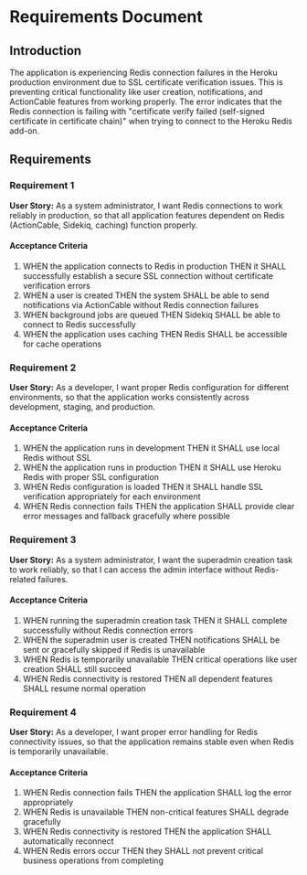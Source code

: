 # Requirements Document

## Introduction

The application is experiencing Redis connection failures in the Heroku production environment due to SSL certificate verification issues. This is preventing critical functionality like user creation, notifications, and ActionCable features from working properly. The error indicates that the Redis connection is failing with "certificate verify failed (self-signed certificate in certificate chain)" when trying to connect to the Heroku Redis add-on.

## Requirements

### Requirement 1

**User Story:** As a system administrator, I want Redis connections to work reliably in production, so that all application features dependent on Redis (ActionCable, Sidekiq, caching) function properly.

#### Acceptance Criteria

1. WHEN the application connects to Redis in production THEN it SHALL successfully establish a secure SSL connection without certificate verification errors
2. WHEN a user is created THEN the system SHALL be able to send notifications via ActionCable without Redis connection failures
3. WHEN background jobs are queued THEN Sidekiq SHALL be able to connect to Redis successfully
4. WHEN the application uses caching THEN Redis SHALL be accessible for cache operations

### Requirement 2

**User Story:** As a developer, I want proper Redis configuration for different environments, so that the application works consistently across development, staging, and production.

#### Acceptance Criteria

1. WHEN the application runs in development THEN it SHALL use local Redis without SSL
2. WHEN the application runs in production THEN it SHALL use Heroku Redis with proper SSL configuration
3. WHEN Redis configuration is loaded THEN it SHALL handle SSL verification appropriately for each environment
4. WHEN Redis connection fails THEN the application SHALL provide clear error messages and fallback gracefully where possible

### Requirement 3

**User Story:** As a system administrator, I want the superadmin creation task to work reliably, so that I can access the admin interface without Redis-related failures.

#### Acceptance Criteria

1. WHEN running the superadmin creation task THEN it SHALL complete successfully without Redis connection errors
2. WHEN the superadmin user is created THEN notifications SHALL be sent or gracefully skipped if Redis is unavailable
3. WHEN Redis is temporarily unavailable THEN critical operations like user creation SHALL still succeed
4. WHEN Redis connectivity is restored THEN all dependent features SHALL resume normal operation

### Requirement 4

**User Story:** As a developer, I want proper error handling for Redis connectivity issues, so that the application remains stable even when Redis is temporarily unavailable.

#### Acceptance Criteria

1. WHEN Redis connection fails THEN the application SHALL log the error appropriately
2. WHEN Redis is unavailable THEN non-critical features SHALL degrade gracefully
3. WHEN Redis connectivity is restored THEN the application SHALL automatically reconnect
4. WHEN Redis errors occur THEN they SHALL not prevent critical business operations from completing